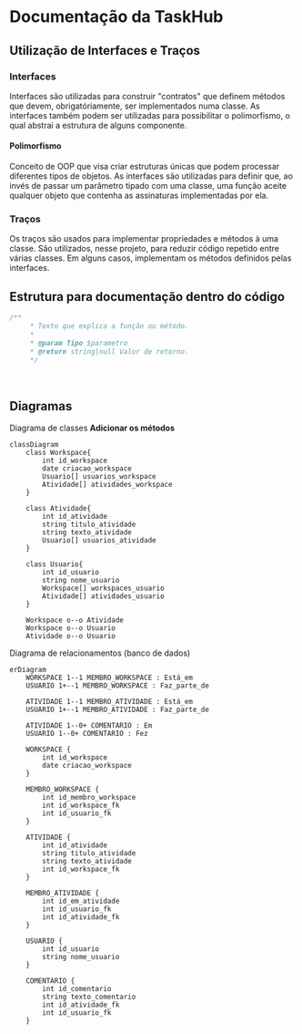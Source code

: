 # Documentação da TaskHub

## Utilização de Interfaces e Traços
### Interfaces
Interfaces são utilizadas para construir "contratos" que definem métodos que devem, obrigatóriamente, ser implementados numa classe. As interfaces também podem ser utilizadas para possibilitar o polimorfismo, o qual abstrai a estrutura de alguns componente.

#### Polimorfismo
Conceito de OOP que visa criar estruturas únicas que podem processar diferentes tipos de objetos. As interfaces são utilizadas para definir que, ao invés de passar um parâmetro tipado com uma classe, uma função aceite qualquer objeto que contenha as assinaturas implementadas por ela.

### Traços 
Os traços são usados para implementar propriedades e métodos à uma classe. São utilizados, nesse projeto, para reduzir código repetido entre várias classes. Em alguns casos, implementam os métodos definidos pelas interfaces.  

## Estrutura para documentação dentro do código

```php
/**
     * Texto que explica a função ou método.
     *
     * @param Tipo $parametro
     * @return string|null Valor de retorno.
     */
```

<br>
<h2>Diagramas</h2>

Diagrama de classes **Adicionar os métodos**
```mermaid 
classDiagram
    class Workspace{
        int id_workspace
        date criacao_workspace
        Usuario[] usuarios_workspace
        Atividade[] atividades_workspace
    }

    class Atividade{
        int id_atividade
        string titulo_atividade
        string texto_atividade
        Usuario[] usuarios_atividade 
    }

    class Usuario{
        int id_usuario
        string nome_usuario
        Workspace[] workspaces_usuario
        Atividade[] atividades_usuario
    } 

    Workspace o--o Atividade
    Workspace o--o Usuario
    Atividade o--o Usuario

```


Diagrama de relacionamentos (banco de dados)
```mermaid
erDiagram
    WORKSPACE 1--1 MEMBRO_WORKSPACE : Está_em
    USUARIO 1+--1 MEMBRO_WORKSPACE : Faz_parte_de

    ATIVIDADE 1--1 MEMBRO_ATIVIDADE : Está_em
    USUARIO 1+--1 MEMBRO_ATIVIDADE : Faz_parte_de

    ATIVIDADE 1--0+ COMENTARIO : Em
    USUARIO 1--0+ COMENTARIO : Fez

    WORKSPACE {
        int id_workspace
        date criacao_workspace
    }

    MEMBRO_WORKSPACE {
        int id_membro_workspace
        int id_workspace_fk
        int id_usuario_fk
    }

    ATIVIDADE {
        int id_atividade
        string titulo_atividade
        string texto_atividade
        int id_workspace_fk
    }

    MEMBRO_ATIVIDADE {
        int id_em_atividade
        int id_usuario_fk
        int id_atividade_fk
    } 

    USUARIO {
        int id_usuario
        string nome_usuario
    } 

    COMENTARIO {
        int id_comentario
        string texto_comentario
        int id_atividade_fk
        int id_usuario_fk
    }
```


